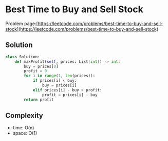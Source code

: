 # Best Time to Buy and Sell Stock

Problem page:[https://leetcode.com/problems/best-time-to-buy-and-sell-stock](https://leetcode.com/problems/best-time-to-buy-and-sell-stock)

## Solution

```python
class Solution:
    def maxProfit(self, prices: List[int]) -> int:
        buy = prices[0]
        profit = 0
        for i in range(1, len(prices)):
            if prices[i] < buy:
                buy = prices[i]
            elif prices[i] - buy > profit:
                profit = prices[i] - buy
        return profit
```

## Complexity

- time: O(n)
- space: O(1)
